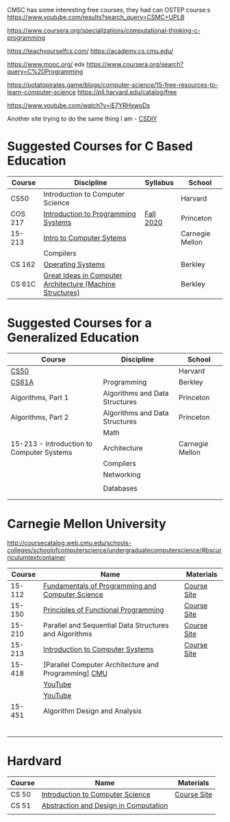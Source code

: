 

CMSC has some interesting free courses, they had can OSTEP course:s
https://www.youtube.com/results?search_query=CSMC+UPLB

https://www.coursera.org/specializations/computational-thinking-c-programming

https://teachyourselfcs.com/
https://academy.cs.cmu.edu/

https://www.mooc.org/
edx
https://www.coursera.org/search?query=C%20Programming

https://potatopirates.game/blogs/computer-science/15-free-resources-to-learn-computer-science
https://pll.harvard.edu/catalog/free


https://www.youtube.com/watch?v=iE7YRHxwoDs

Another site trying to do the same thing I am - [CSDIY](https://csdiy.wiki/en/)

# Suggested Courses for C Based Education

| Course  | Discipline                                                                                                                                      | Syllabus                                                                 | School          |
| ------- | ----------------------------------------------------------------------------------------------------------------------------------------------- | ------------------------------------------------------------------------ | --------------- |
| CS50    | Introduction to Computer Science                                                                                                                |                                                                          | Harvard         |
| COS 217 | [Introduction to Programming Systems](https://www.cs.princeton.edu/courses/archive/fall21/cos217/)                                              | [Fall 2020](https://www.cs.princeton.edu/courses/archive/fall20/cos217/) | Princeton       |
| 15-213  | [Intro to Computer Sytems](https://scs.hosted.panopto.com/Panopto/Pages/Sessions/List.aspx#folderID=%22b96d90ae-9871-4fae-91e2-b1627b43e25e%22) |                                                                          | Carnegie Mellon |
|         | Compilers                                                                                                                                       |                                                                          |                 |
| CS 162  | [Operating Systems](https://www.youtube.com/playlist?list=PLRdybCcWDFzCag9A0h1m9QYaujD0xefgM)                                                   |                                                                          | Berkley         |
| CS 61C  | [Great Ideas in Computer Architecture (Machine Structures)](https://www.youtube.com/playlist?list=PLhMnuBfGeCDM8pXLpqib90mDFJI-e1lpk)           |                                                                          | Berkley         |



# Suggested Courses for a Generalized Education

| Course                                    | Discipline                     | School          |
| ----------------------------------------- | ------------------------------ | --------------- |
| [CS50](programming/hardvard-cs50.html)    |                                | Harvard         |
| [CS61A](programming/cs61a.html)           | Programming                    | Berkley         |
| Algorithms, Part 1                        | Algorithms and Data Structures | Princeton       |
| Algorithms, Part 2                        | Algorithms and Data Structures | Princeton       |
|                                           | Math                           |                 |
| 15-213 - Introduction to Computer Systems | Architecture                   | Carnegie Mellon |
|                                           | Compilers                      |                 |
|                                           | Networking                     |                 |
|                                           |                                |                 |
|                                           | Databases                      |                 |
|                                           |                                |                 |
|                                           |                                |                 |




# Carnegie Mellon University

http://coursecatalog.web.cmu.edu/schools-colleges/schoolofcomputerscience/undergraduatecomputerscience/#bscurriculumtextcontainer

| Course | Name                                                                                                                                                    | Materials                                               |
| ------ | ------------------------------------------------------------------------------------------------------------------------------------------------------- | ------------------------------------------------------- |
| 15-112 | [Fundamentals of Programming and Computer Science](https://www.youtube.com/playlist?list=PLC0F1C40D4ACFE81F)                                            | [Course Site](https://www.cs.cmu.edu/~15122/home.shtml) |
| 15-150 | [Principles of Functional Programming](https://www.youtube.com/playlist?list=PLsydD1kw8jng2t2G8USQNLz0faYZetPnH)                                        | [Course Site](https://www.cs.cmu.edu/~15150/)           |
| 15-210 | Parallel and Sequential Data Structures and Algorithms                                                                                                  | [Course Site](https://csd.cmu.edu/course/15210/f24)     |
| 15-213 | [Introduction to Computer Systems](https://scs.hosted.panopto.com/Panopto/Pages/Sessions/List.aspx#folderID=%22b96d90ae-9871-4fae-91e2-b1627b43e25e%22) | [Course Site](https://www.cs.cmu.edu/~213/)             |
| 15-418 | [Parallel Computer Architecture and Programming] [CMU](https://mediaservices.cmu.edu/channel/15-418+Parallel+Computer+Architecture+and+Programming/)    |                                                         |
|        | [YouTube](https://www.youtube.com/playlist?list=PLMDSb3PWPnvivPLXHM9SlZLljrO9unIAW)                                                                     |                                                         |
|        | [YouTube](https://www.youtube.com/watch?v=zLP_X4wyHbY)                                                                                                  |                                                         |  |
| 15-451 | Algorithm Design and Analysis                                                                                                                           |                                                         |
|        |                                                                                                                                                         |                                                         |
|        |                                                                                                                                                         |                                                         |
|        |                                                                                                                                                         |                                                         |
|        |                                                                                                                                                         |                                                         |
|        |                                                                                                                                                         |                                                         |
|        |                                                                                                                                                         |                                                         |

# Hardvard

| Course | Name                                                                                                              | Materials                                                                  |
| ------ | ----------------------------------------------------------------------------------------------------------------- | -------------------------------------------------------------------------- |
| CS 50  | [Introduction to Computer Science](https://cs50.harvard.edu/x/2025/)                                              | [Course Site](https://web.archive.org/web/20230227075319/https://cs51.io/) |
| CS 51  | [Abstraction and Design in Computation](https://www.youtube.com/playlist?list=PLxA7uoRZbzXlW0XjbtuWow6PmPHe4vU7p) |                                                                            |
|        |                                                                                                                   |                                                                            |


